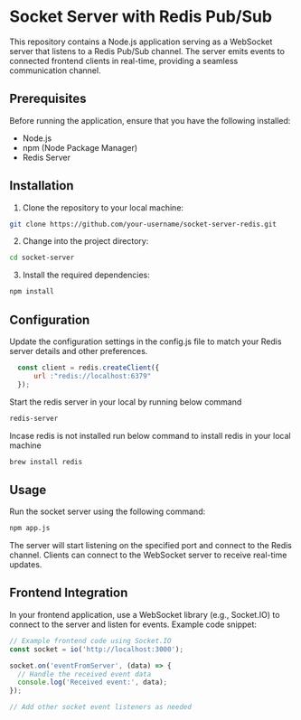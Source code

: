 # Socket Server with Redis Pub/Sub

This repository contains a Node.js application serving as a WebSocket server that listens to a Redis Pub/Sub channel. The server emits events to connected frontend clients in real-time, providing a seamless communication channel.

## Prerequisites
Before running the application, ensure that you have the following installed:

- Node.js
- npm (Node Package Manager)
- Redis Server

## Installation
1. Clone the repository to your local machine:

```bash
git clone https://github.com/your-username/socket-server-redis.git
```

2. Change into the project directory:

```bash
cd socket-server
```

3. Install the required dependencies:

```bash
npm install
```

## Configuration
Update the configuration settings in the config.js file to match your Redis server details and other preferences.

```javascript
  const client = redis.createClient({
      url :"redis://localhost:6379"
  });
```

Start the redis server in your local by running below command

```bash
redis-server
```
Incase redis is not installed run below command to install redis in your local machine
```bash
brew install redis
```
## Usage
Run the socket server using the following command:

```bash
npm app.js
```

The server will start listening on the specified port and connect to the Redis channel. Clients can connect to the WebSocket server to receive real-time updates.

## Frontend Integration
In your frontend application, use a WebSocket library (e.g., Socket.IO) to connect to the server and listen for events. Example code snippet:

```javascript
// Example frontend code using Socket.IO
const socket = io('http://localhost:3000');

socket.on('eventFromServer', (data) => {
  // Handle the received event data
  console.log('Received event:', data);
});

// Add other socket event listeners as needed
```
